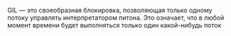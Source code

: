 GIL — это своеобразная блокировка, позволяющая только одному потоку управлять интерпретатором питона. Это означает, что в любой момент времени будет выполняться только один какой-нибудь поток
